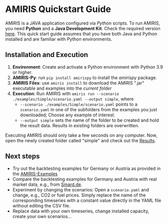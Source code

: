 # AMIRIS Quickstart Guide

AMIRIS is a *JAVA* application configured via *Python* scripts.
To run AMIRIS, you need **Python** and a **Java Development Kit**.
Check the required version [here](../Get-Started.md#Requirements).
This quick start guide assumes that you have both Java and Python installed and are familiar with Python environments.

## Installation and Execution

1. **Environment**: Create and activate a Python environment with Python 3.9 or higher.
2. **AMIRIS-Py**: run `pip install amirispy` to install the *amirispy* package.
3. **AMIRIS Files**: use `amiris install` to download the AMIRIS ".jar" executable and examples into the *current folder* 
4. **Execution**: Run AMIRIS with `amiris run --scenario ./examples/Simple/scenario.yaml --output simple`, where
    * `--scenario ./examples/Simple/scenario.yaml` points to a `scenario.yaml` in one of the subfolders from the examples you just downloaded; Choose any example of interest.
    * `--output simple` sets the name of the folder to be created and hold the result data. Results in existing folders are overwritten.

Executing AMIRIS should only take a few seconds on any computer.
Now, open the newly created folder called "simple" and check out the [Results](./Results.md).

## Next steps

* Try out the backtesting examples for Germany or Austria as provided in the [AMIRIS-Examples](https://gitlab.com/dlr-ve/esy/amiris/examples)
* Compare the backtesting examples for Germany and Austria with real market data, e.g., from [Smard.de](https://www.smard.de/).
* Experiment by changing the scenarios: Open a `scenario.yaml` and change, e.g., CO2 or fuel prices. Simply replace the name of the corresponding timeseries with a constant value directly in the YAML file without editing the CSV file.
* Replace data with your own timeseries, change installed capacity, create your own scenarios...